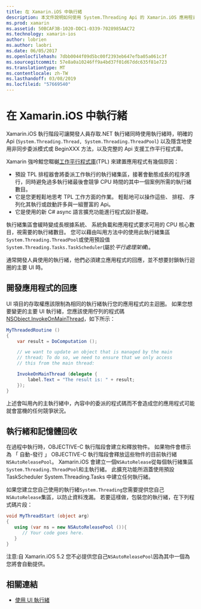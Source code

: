 ```yaml
---
title: 在 Xamarin.iOS 中執行緒
description: 本文件說明如何使用 System.Threading Api 的 Xamarin.iOS 應用程式。 它討論工作平行程式庫，建置回應迅速的應用程式，以及記憶體回收。
ms.prod: xamarin
ms.assetid: 50BCAF3B-1020-DDC1-0339-7028985AAC72
ms.technology: xamarin-ios
author: lobrien
ms.author: laobri
ms.date: 06/05/2017
ms.openlocfilehash: 7dbb0044f09d5bc00f2393eb647efba05a061c3f
ms.sourcegitcommit: 57e8a0a10246ff9a4bd37f01d67ddc635f81e723
ms.translationtype: MT
ms.contentlocale: zh-TW
ms.lasthandoff: 03/08/2019
ms.locfileid: "57669540"
---
```

# <a name="threading-in-xamarinios"></a>在 Xamarin.iOS 中執行緒

Xamarin.iOS 執行階段可讓開發人員存取.NET 執行緒同時使用執行緒時，明確的 Api (`System.Threading.Thread, System.Threading.ThreadPool`) 以及隱含地使用非同步委派模式或 BeginXXX 方法，以及完整的 Api 支援工作平行程式庫。



Xamarin 強呤魽您畷樾[工作平行程式庫](https://msdn.microsoft.com/library/dd460717.aspx)(TPL) 來建置應用程式有幾個原因：
-  預設 TPL 排程器會將委派工作執行的執行緒集區，接著會動態成長的程序進行，同時避免過多執行緒最後會競爭 CPU 時間的其中一個案例所需的執行緒數目。 
-  它是您更輕鬆地思考 TPL 工作方面的作業。 輕鬆地可以操作這些、 排程、 序列化其執行或啟動許多與一組豐富的 Api。 
-  它是使用的新 C# async 語言擴充功能進行程式設計基礎。 


執行緒集區會緩時變成長根據系統、 系統負載和應用程式要求可用的 CPU 核心數目，視需要的執行緒數目。 您可以藉由叫用方法中的使用此執行緒集區`System.Threading.ThreadPool`或使用預設值`System.Threading.Tasks.TaskScheduler`(屬於*平行處理架構*)。

通常開發人員使用的執行緒，他們必須建立應用程式的回應，並不想要封鎖執行迴圈的主要 UI 時。

 <a name="Developing_Responsive_Applications" />


## <a name="developing-responsive-applications"></a>開發應用程式的回應

UI 項目的存取權應該限制為相同的執行緒執行您的應用程式的主迴圈。 如果您想要變更的主要 UI 執行緒，您應該使用佇列的程式碼[NSObject.InvokeOnMainThread](xref:Foundation.NSObject)，如下所示：

```csharp
MyThreadedRoutine ()  
{  
    var result = DoComputation ();  

    // we want to update an object that is managed by the main
    // thread; To do so, we need to ensure that we only access
    // this from the main thread:

    InvokeOnMainThread (delegate {  
        label.Text = "The result is: " + result;  
    });
}
```

上述會叫用內的主執行緒中，內容中的委派的程式碼而不會造成您的應用程式可能就會當機的任何競爭狀況。

 <a name="Threading_and_Garbage_Collection" />


## <a name="threading-and-garbage-collection"></a>執行緒和記憶體回收

在過程中執行時，OBJECTIVE-C 執行階段會建立和釋放物件。 如果物件會標示為 「 自動-發行 」 OBJECTIVE-C 執行階段會釋放這些物件的目前執行緒`NSAutoReleasePool`。 Xamarin.iOS 會建立一個`NSAutoRelease`從每個執行緒集區`System.Threading.ThreadPool`和主執行緒。 此擴充功能所涵蓋使用預設 TaskScheduler System.Threading.Tasks 中建立任何執行緒。

如果您建立您自己使用的執行緒`System.Threading`您需要提供您自己`NSAutoRelease`集區，以防止資料洩漏。 若要這樣做，包裝您的執行緒，在下列程式碼片段：

```csharp
void MyThreadStart (object arg)
{
   using (var ns = new NSAutoReleasePool ()){
      // Your code goes here.
   }
}
```

注意:自 Xamarin.iOS 5.2 您不必提供您自己`NSAutoReleasePool`因為其中一個為您將會自動提供。


## <a name="related-links"></a>相關連結

- [使用 UI 執行緒](~/ios/user-interface/ios-ui/ui-thread.md)
